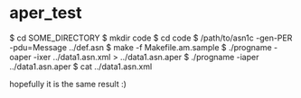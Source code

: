 # aper_test

$ cd SOME_DIRECTORY
$ mkdir code
$ cd code
$ /path/to/asn1c -gen-PER -pdu=Message ../def.asn
$ make -f Makefile.am.sample
$ ./progname -oaper -ixer ../data1.asn.xml > ../data1.asn.aper
$ ./progname -iaper ../data1.asn.aper
$ cat ../data1.asn.xml

hopefully it is the same result :)
